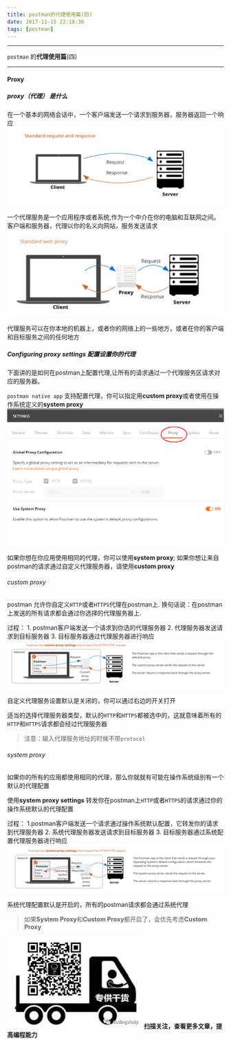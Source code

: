 ```yaml
---
title: postman的代理使用篇(四)
date: 2017-11-15 22:18:36
tags: [postman]
---
```

------------------------------------------------------------
`postman` 的**代理使用篇**(四)

-----------------------------------------------------------
<!--more-->

#### Proxy

##### proxy（代理） 是什么

在一个基本的网络会话中，一个客户端发送一个请求到服务器，服务器返回一个响应
![alt](/images/postman/standard_request.png)

一个代理服务是一个应用程序或者系统,作为一个中介在你的电脑和互联网之间。
客户端和服务器，代理以你的名义向网站，服务发送请求
![alt](/images/postman/standard_request_proxy.png)

代理服务可以在你本地的机器上，或者你的网络上的一些地方，或者在你的客户端和目标服务之间的任何地方

##### Configuring proxy settings 配置设置你的代理

下面讲的是如何在postman上配置代理,让所有的请求通过一个代理服务区请求对应的服务器。

`postman native app` 支持配置代理，你可以指定用**custom proxy**或者使用在操作系统定义的**system proxy**
![alt](/images/postman/proxy_setting.png)

如果你想在你应用使用相同的代理，你可以使用**system proxy**;
如果你想让来自postman的请求通过自定义代理服务器，请使用**custom proxy**

###### custom proxy

postman 允许你自定义`HTTP`或者`HTTPS`代理在postman上.
换句话说：在postman上发送的所有请求都会通过你选择的代理服务器上.

过程：
    1. postman客户端发送一个请求到你选的代理服务器
    2. 代理服务器发送请求到目标服务器
    3. 目标服务器通过代理服务器进行响应
![alt](/images/postman/custom_proxy_view.png)

自定义代理服务设置默认是关闭的，你可以通过右边的开关打开

适当的选择代理服务器类型，默认的`HTTP`和`HTTPS`都被选中的，这就意味着所有的`HTTP`和`HTTPS`请求都会经过代理服务器

>注意：输入代理服务地址的时候不带`protocol`

###### system proxy

如果你的所有的应用都使用相同的代理，那么你就就有可能在操作系统级别有一个默认的代理配置

使用**system proxy settings** 转发你在postman上`HTTP`或者`HTTPS`的请求通过你的操作系统默认的代理配置

过程：
    1.postman客户端发送一个请求通过操作系统默认配置，它转发你的请求到代理服务器
    2. 系统代理服务器发送请求到目标服务器
    3. 目标服务器通过系统配置代理服务器进行响应
![alt](/images/postman/system_proxy_view.png)

系统代理配置默认是开启的，所有的postman请求都会通过系统代理


>如果**System Proxy**和**Custom Proxy**都开启了，会优先考虑**Custom Proxy**

![alt](/images/Wechatcode.jpg)
**扫描关注，查看更多文章，提高编程能力**